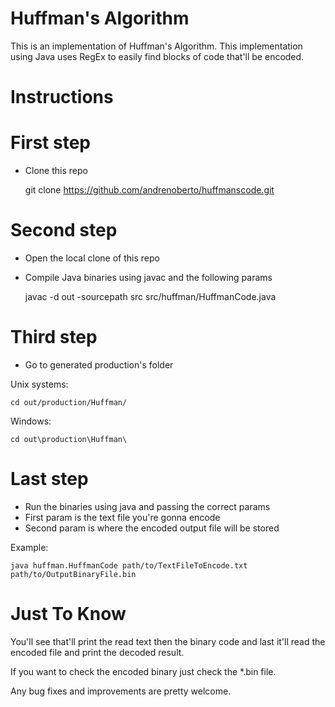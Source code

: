 # Huffman's Algorithm

This is an implementation of Huffman's Algorithm.
This implementation using Java uses RegEx to easily find blocks of code that'll be encoded.

# Instructions

# First step

- Clone this repo

	git clone https://github.com/andrenoberto/huffmanscode.git

# Second step

- Open the local clone of this repo
- Compile Java binaries using javac and the following params

	javac -d out -sourcepath src src/huffman/HuffmanCode.java


# Third step

- Go to generated production's folder

Unix systems:

	cd out/production/Huffman/

Windows:

	cd out\production\Huffman\

# Last step

- Run the binaries using java and passing the correct params
- First param is the text file you're gonna encode
- Second param is where the encoded output file will be stored

Example:

	java huffman.HuffmanCode path/to/TextFileToEncode.txt path/to/OutputBinaryFile.bin

# Just To Know

You'll see that'll print the read text then the binary code and last it'll read the encoded file and print the decoded result.

If you want to check the encoded binary just check the *.bin file.


Any bug fixes and improvements are pretty welcome.
